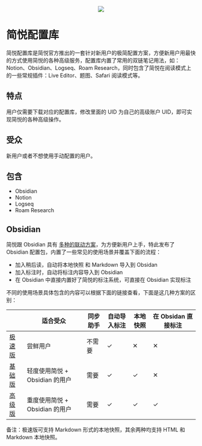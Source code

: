 <p align="center"><img src="https://cdn.jsdelivr.net/gh/23784148/upload-images@main/typora/20221003_1664779851.png" /></p>

# 简悦配置库

简悦配置库是简悦官方推出的一套针对新用户的极简配置方案，方便新用户用最快的方式使用简悦的各种高级服务，配置库内置了常用的双链笔记用法，如：Notion、Obsidian、Logseq、Roam Research，同时包含了简悦在阅读模式上的一些常规插件：Live Editor、题图、Safari 阅读模式等。

## 特点

用户仅需要下载对应的配置库，修改里面的 UID 为自己的高级账户 UID，即可实现简悦的各种高级操作。

## 受众

新用户或者不想使用手动配置的用户。

## 包含

- Obsidian
- Notion
- Logseq
- Roam Research

## Obsidian

简悦跟 Obsidian 具有 [多种的联动方案](https://github.com/Kenshin/simpread/discussions?discussions_q=label%3Aobsidian)，为方便新用户上手，特此发布了 Obsidian 配置包，内置了一些常见的使用场景并覆盖下面的流程：

- 加入稍后读，自动将本地快照 和 Markdown 导入到 Obsidan
- 加入标注时，自动将标注内容导入到 Obsidian
- 在 Obsidian 中直接内置好了简悦的标注系统，可直接在 Obsidian 实现标注

不同的使用场景具体包含的内容可以根据下面的链接查看，下面是这几种方案的区别：

|                                                     | 适合受众                   | 同步助手 | 自动导入标注 | 本地快照 | 在 Obsidan 直接标注 |
|-----------------------------------------------------|------------------------|------|--------|------|----------------|
| [极速版](obsidian%40little/Getting%20Started.md)       | 尝鲜用户                   | 不需要  | ✓      | ✕    | ✕              |
| [基础版](obsidian%40localrestapi/Getting%20Started.md) | 轻度使用简悦 +  Obsidian 的用户 | 需要   | ✓      | ✓    | ✕              |
| [高级版](obsidian%40sync/Getting%20Started.md)         | 重度使用简悦 + Obsidian 的用户  | 需要   | ✓      | ✓    | ✓              |

备注：极速版可支持 Markdown 形式的本地快照，其余两种均支持 HTML 和 Markdown 本地快照。

